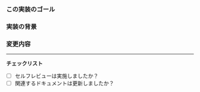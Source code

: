 ### この実装のゴール

### 実装の背景

### 変更内容

---
**チェックリスト**
- [ ] セルフレビューは実施しましたか？
- [ ] 関連するドキュメントは更新しましたか？ 